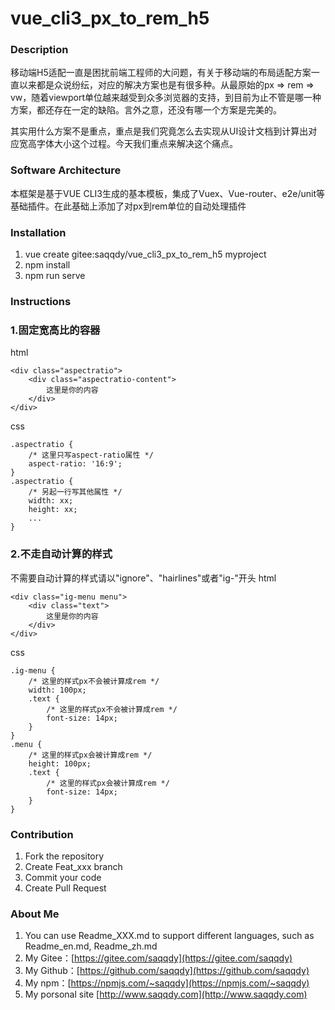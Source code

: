 # vue_cli3_px_to_rem_h5

### Description
移动端H5适配一直是困扰前端工程师的大问题，有关于移动端的布局适配方案一直以来都是众说纷纭，对应的解决方案也是有很多种。从最原始的px => rem => vw，随着viewport单位越来越受到众多浏览器的支持，到目前为止不管是哪一种方案，都还存在一定的缺陷。言外之意，还没有哪一个方案是完美的。

其实用什么方案不是重点，重点是我们究竟怎么去实现从UI设计文档到计算出对应宽高字体大小这个过程。今天我们重点来解决这个痛点。

### Software Architecture
本框架是基于VUE CLI3生成的基本模板，集成了Vuex、Vue-router、e2e/unit等基础插件。在此基础上添加了对px到rem单位的自动处理插件


### Installation

1. vue create gitee:saqqdy/vue_cli3_px_to_rem_h5 myproject
2. npm install
3. npm run serve

### Instructions

### 1.固定宽高比的容器

html
```
<div class="aspectratio">
    <div class="aspectratio-content">
        这里是你的内容
    </div>
</div>
```
css
```
.aspectratio {
    /* 这里只写aspect-ratio属性 */
    aspect-ratio: '16:9';
}
.aspectratio {
    /* 另起一行写其他属性 */
    width: xx;
    height: xx;
    ...
}
```

### 2.不走自动计算的样式

不需要自动计算的样式请以"ignore"、"hairlines"或者"ig-"开头
html
```
<div class="ig-menu menu">
    <div class="text">
        这里是你的内容
    </div>
</div>
```
css
```
.ig-menu {
    /* 这里的样式px不会被计算成rem */
    width: 100px;
    .text {
        /* 这里的样式px不会被计算成rem */
        font-size: 14px;
    }
}
.menu {
    /* 这里的样式px会被计算成rem */
    height: 100px;
    .text {
        /* 这里的样式px会被计算成rem */
        font-size: 14px;
    }
}
```

### Contribution

1. Fork the repository
2. Create Feat_xxx branch
3. Commit your code
4. Create Pull Request


### About Me

1. You can use Readme\_XXX.md to support different languages, such as Readme\_en.md, Readme\_zh.md
2. My Gitee：[https://gitee.com/saqqdy](https://gitee.com/saqqdy)
3. My Github：[https://github.com/saqqdy](https://github.com/saqqdy)
4. My npm：[https://npmjs.com/~saqqdy](https://npmjs.com/~saqqdy)
5. My porsonal site [http://www.saqqdy.com](http://www.saqqdy.com)

